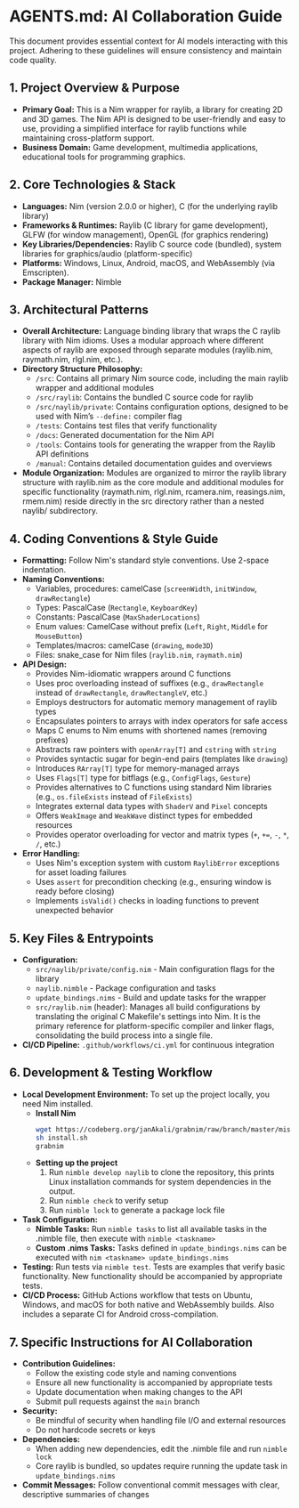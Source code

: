 # AGENTS.md: AI Collaboration Guide

This document provides essential context for AI models interacting with this project. Adhering to these guidelines will ensure consistency and maintain code quality.

## 1. Project Overview & Purpose

* **Primary Goal:** This is a Nim wrapper for raylib, a library for creating 2D and 3D games. The Nim API is designed to be user-friendly and easy to use, providing a simplified interface for raylib functions while maintaining cross-platform support.
* **Business Domain:** Game development, multimedia applications, educational tools for programming graphics.

## 2. Core Technologies & Stack

* **Languages:** Nim (version 2.0.0 or higher), C (for the underlying raylib library)
* **Frameworks & Runtimes:** Raylib (C library for game development), GLFW (for window management), OpenGL (for graphics rendering)
* **Key Libraries/Dependencies:** Raylib C source code (bundled), system libraries for graphics/audio (platform-specific)
* **Platforms:** Windows, Linux, Android, macOS, and WebAssembly (via Emscripten).
* **Package Manager:** Nimble

## 3. Architectural Patterns

* **Overall Architecture:** Language binding library that wraps the C raylib library with Nim idioms. Uses a modular approach where different aspects of raylib are exposed through separate modules (raylib.nim, raymath.nim, rlgl.nim, etc.).
* **Directory Structure Philosophy:**
    * `/src`: Contains all primary Nim source code, including the main raylib wrapper and additional modules
    * `/src/raylib`: Contains the bundled C source code for raylib
    * `/src/naylib/private`: Contains configuration options, designed to be used with Nim’s `--define:` compiler flag
    * `/tests`: Contains test files that verify functionality
    * `/docs`: Generated documentation for the Nim API
    * `/tools`: Contains tools for generating the wrapper from the Raylib API definitions
    * `/manual`: Contains detailed documentation guides and overviews
* **Module Organization:** Modules are organized to mirror the raylib library structure with raylib.nim as the core module and additional modules for specific functionality (raymath.nim, rlgl.nim, rcamera.nim, reasings.nim, rmem.nim) reside directly in the src directory rather than a nested naylib/ subdirectory.

## 4. Coding Conventions & Style Guide

* **Formatting:** Follow Nim's standard style conventions. Use 2-space indentation.
* **Naming Conventions:** 
    * Variables, procedures: camelCase (`screenWidth`, `initWindow`, `drawRectangle`)
    * Types: PascalCase (`Rectangle`, `KeyboardKey`)
    * Constants: PascalCase (`MaxShaderLocations`)
    * Enum values: CamelCase without prefix (`Left`, `Right`, `Middle` for `MouseButton`)
    * Templates/macros: camelCase (`drawing`, `mode3D`)
    * Files: snake_case for Nim files (`raylib.nim`, `raymath.nim`)
* **API Design:** 
    * Provides Nim-idiomatic wrappers around C functions
    * Uses proc overloading instead of suffixes (e.g., `drawRectangle` instead of `drawRectangle`, `drawRectangleV`, etc.)
    * Employs destructors for automatic memory management of raylib types
    * Encapsulates pointers to arrays with index operators for safe access
    * Maps C enums to Nim enums with shortened names (removing prefixes)
    * Abstracts raw pointers with `openArray[T]` and `cstring` with `string`
    * Provides syntactic sugar for begin-end pairs (templates like `drawing`)
    * Introduces `RArray[T]` type for memory-managed arrays
    * Uses `Flags[T]` type for bitflags (e.g., `ConfigFlags`, `Gesture`)
    * Provides alternatives to C functions using standard Nim libraries (e.g., `os.fileExists` instead of `FileExists`)
    * Integrates external data types with `ShaderV` and `Pixel` concepts
    * Offers `WeakImage` and `WeakWave` distinct types for embedded resources
    * Provides operator overloading for vector and matrix types (`+`, `+=`, `-`, `*`, `/`, etc.)
* **Error Handling:** 
    * Uses Nim's exception system with custom `RaylibError` exceptions for asset loading failures
    * Uses `assert` for precondition checking (e.g., ensuring window is ready before closing)
    * Implements `isValid()` checks in loading functions to prevent unexpected behavior

## 5. Key Files & Entrypoints

* **Configuration:** 
    * `src/naylib/private/config.nim` - Main configuration flags for the library
    * `naylib.nimble` - Package configuration and tasks
    * `update_bindings.nims` - Build and update tasks for the wrapper
    * `src/raylib.nim` (header): Manages all build configurations by translating the original C Makefile's settings into Nim. It is the primary reference for platform-specific compiler and linker flags, consolidating the build process into a single file.
* **CI/CD Pipeline:** `.github/workflows/ci.yml` for continuous integration

## 6. Development & Testing Workflow

* **Local Development Environment:** To set up the project locally, you need Nim installed.
    * **Install Nim**
      ```bash
      wget https://codeberg.org/janAkali/grabnim/raw/branch/master/misc/install.sh
      sh install.sh
      grabnim
      ```
    * **Setting up the project**
      1. Run `nimble develop naylib` to clone the repository, this prints Linux installation commands for system dependencies in the output.
      2. Run `nimble check` to verify setup
      3. Run `nimble lock` to generate a package lock file
* **Task Configuration:** 
    * **Nimble Tasks:** Run `nimble tasks` to list all available tasks in the .nimble file, then execute with `nimble <taskname>`
    * **Custom .nims Tasks:** Tasks defined in `update_bindings.nims` can be executed with `nim <taskname> update_bindings.nims`
* **Testing:** Run tests via `nimble test`. Tests are examples that verify basic functionality. New functionality should be accompanied by appropriate tests.
* **CI/CD Process:** GitHub Actions workflow that tests on Ubuntu, Windows, and macOS for both native and WebAssembly builds. Also includes a separate CI for Android cross-compilation.

## 7. Specific Instructions for AI Collaboration

* **Contribution Guidelines:**
    * Follow the existing code style and naming conventions
    * Ensure all new functionality is accompanied by appropriate tests
    * Update documentation when making changes to the API
    * Submit pull requests against the `main` branch
* **Security:**
    * Be mindful of security when handling file I/O and external resources
    * Do not hardcode secrets or keys
* **Dependencies:**
    * When adding new dependencies, edit the .nimble file and run `nimble lock`
    * Core raylib is bundled, so updates require running the update task in `update_bindings.nims`
* **Commit Messages:** Follow conventional commit messages with clear, descriptive summaries of changes
